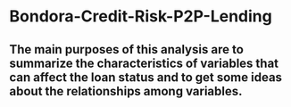 # Bondora-Credit-Risk-P2P-Lending

## The main purposes of this analysis are to summarize the characteristics of variables that can affect the loan status and to get some ideas about the relationships among variables.
